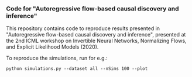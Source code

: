 ### Code for "Autoregressive flow-based causal  discovery and inference"


This repository contains code to reproduce results presented in "Autoregressive flow-based causal  discovery and inference", presented at the 2nd ICML workshop on Invertible Neural Networks, Normalizing Flows, and Explicit Likelihood Models (2020). 

To reproduce the simulations, run for e.g.:

```
python simulations.py --dataset all --nSims 100 --plot
```

